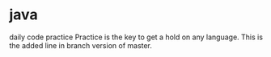 # java
daily code practice
Practice is the key to get a hold on any language.
This is the added line in branch version of master.
